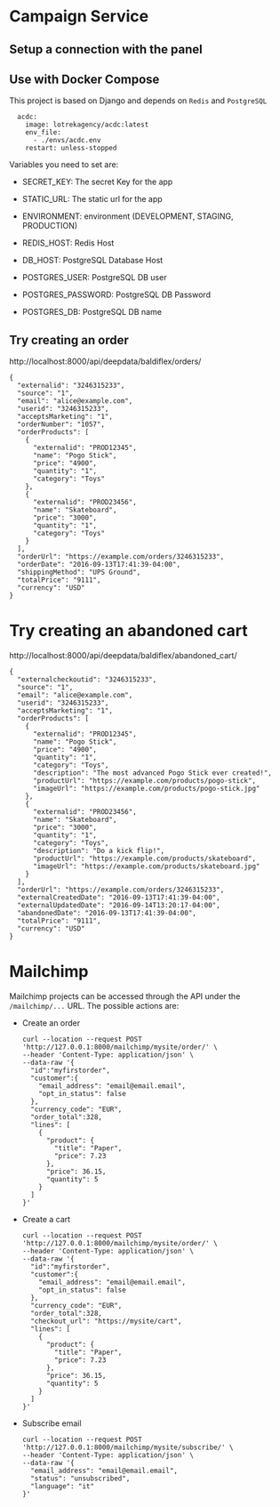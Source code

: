 # Campaign Service

## Setup a connection with the panel

## Use with Docker Compose

This project is based on Django and depends on `Redis` and `PostgreSQL`

```
  acdc:
    image: lotrekagency/acdc:latest
    env_file:
      - ./envs/acdc.env
    restart: unless-stopped
```

Variables you need to set are:

- SECRET_KEY: The secret Key for the app
- STATIC_URL: The static url for the app
- ENVIRONMENT: environment (DEVELOPMENT, STAGING, PRODUCTION)

- REDIS_HOST: Redis Host
- DB_HOST: PostgreSQL Database Host
- POSTGRES_USER: PostgreSQL DB user
- POSTGRES_PASSWORD: PostgreSQL DB Password
- POSTGRES_DB: PostgreSQL DB name

## Try creating an order

http://localhost:8000/api/deepdata/baldiflex/orders/

```
{
  "externalid": "3246315233",
  "source": "1",
  "email": "alice@example.com",
  "userid": "3246315233",
  "acceptsMarketing": "1",
  "orderNumber": "1057",
  "orderProducts": [
    {
      "externalid": "PROD12345",
      "name": "Pogo Stick",
      "price": "4900",
      "quantity": "1",
      "category": "Toys"
    },
    {
      "externalid": "PROD23456",
      "name": "Skateboard",
      "price": "3000",
      "quantity": "1",
      "category": "Toys"
    }
  ],
  "orderUrl": "https://example.com/orders/3246315233",
  "orderDate": "2016-09-13T17:41:39-04:00",
  "shippingMethod": "UPS Ground",
  "totalPrice": "9111",
  "currency": "USD"
}
```


# Try creating an abandoned cart

http://localhost:8000/api/deepdata/baldiflex/abandoned_cart/

```
{
  "externalcheckoutid": "3246315233",
  "source": "1",
  "email": "alice@example.com",
  "userid": "3246315233",
  "acceptsMarketing": "1",
  "orderProducts": [
    {
      "externalid": "PROD12345",
      "name": "Pogo Stick",
      "price": "4900",
      "quantity": "1",
      "category": "Toys",
      "description": "The most advanced Pogo Stick ever created!",
      "productUrl": "https://example.com/products/pogo-stick",
      "imageUrl": "https://example.com/products/pogo-stick.jpg"
    },
    {
      "externalid": "PROD23456",
      "name": "Skateboard",
      "price": "3000",
      "quantity": "1",
      "category": "Toys",
      "description": "Do a kick flip!",
      "productUrl": "https://example.com/products/skateboard",
      "imageUrl": "https://example.com/products/skateboard.jpg"
    }
  ],
  "orderUrl": "https://example.com/orders/3246315233",
  "externalCreatedDate": "2016-09-13T17:41:39-04:00",
  "externalUpdatedDate": "2016-09-14T13:20:17-04:00",
  "abandonedDate": "2016-09-13T17:41:39-04:00",
  "totalPrice": "9111",
  "currency": "USD"
}
```

# Mailchimp

Mailchimp projects can be accessed through the API under the `/mailchimp/...` URL. The possible actions are:

  - Create an order
    ```
    curl --location --request POST 'http://127.0.0.1:8000/mailchimp/mysite/order/' \
    --header 'Content-Type: application/json' \
    --data-raw '{
      "id":"myfirstorder",
      "customer":{
        "email_address": "email@email.email",
        "opt_in_status": false
      },
      "currency_code": "EUR",
      "order_total":328,
      "lines": [
        {
          "product": {
            "title": "Paper",
            "price": 7.23
          },
          "price": 36.15,
          "quantity": 5
        }
      ]
    }'
    ``` 

  - Create a cart
    ```
    curl --location --request POST 'http://127.0.0.1:8000/mailchimp/mysite/order/' \
    --header 'Content-Type: application/json' \
    --data-raw '{
      "id":"myfirstorder",
      "customer":{
        "email_address": "email@email.email",
        "opt_in_status": false
      },
      "currency_code": "EUR",
      "order_total":328,
      "checkout_url": "https://mysite/cart",
      "lines": [
        {
          "product": {
            "title": "Paper",
            "price": 7.23
          },
          "price": 36.15,
          "quantity": 5
        }
      ]
    }'
    ``` 

  - Subscribe email
    ```
    curl --location --request POST 'http://127.0.0.1:8000/mailchimp/mysite/subscribe/' \
    --header 'Content-Type: application/json' \
    --data-raw '{
      "email_address": "email@email.email",
      "status": "unsubscribed",
      "language": "it"
    }'
    ``` 